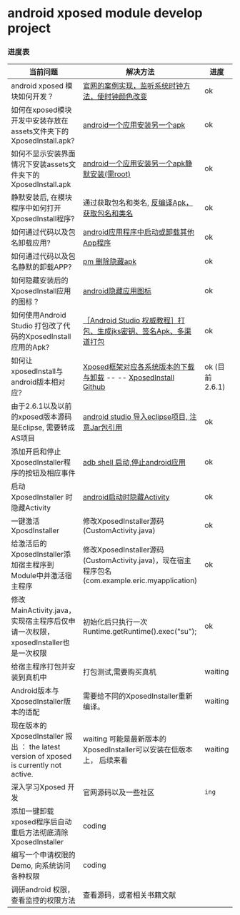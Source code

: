 # android xposed module develop project

### 进度表

当前问题    |   解决方法    | 进度
---|---|---
android xposed 模块如何开发？ |[官网的案例实现，监听系统时钟方法，使时钟颜色改变](https://github.com/rovo89/XposedBridge/wiki/Development-tutorial)|ok
如何在xposed模块开发中安装存放在assets文件夹下的XposedInstall.apk?   |  [android一个应用安装另一个apk](http://blog.csdn.net/zxc514257857/article/details/77485561)    |ok
如何不显示安装界面情况下安装assets文件夹下的XposedInstall.apk   |  [android一个应用安装另一个apk静默安装(需root)](http://blog.csdn.net/zxc514257857/article/details/77488832)   | ok
静默安装后, 在模块程序中如何打开XposedInstall程序?  | 通过获取包名和类名, [反编译Apk，获取包名和类名](http://blog.csdn.net/vipzjyno1/article/details/21039349)    | ok
如何通过代码以及包名卸载应用?            |[android应用程序中启动或卸载其他App程序](http://blog.csdn.net/wangjintao1988/article/details/12572307)  |ok
如何通过代码以及包名静默的卸载APP?    |  [pm 删除隐藏apk](https://my.oschina.net/u/2502529/blog/822114g) | ok
如何隐藏安装后的XposedInstall应用的图标？  |    [android隐藏应用图标](https://www.jianshu.com/p/0d64bce9fbd2/)    |   ok
如何使用Android Studio 打包改了代码的XposedInstall应用的Apk? |  [［Android Studio 权威教程］打包、生成jks密钥、签名Apk、多渠道打包](http://blog.csdn.net/yy1300326388/article/details/48344411) | ok
如何让xposedInstall与android版本相对应?   |  [Xposed框架对应各系统版本的下载与卸载](http://xposed.appkg.com/1152.html)    --  -- [XposedInstall Github](https://github.com/rovo89/XposedInstaller/releases)    |  ok (目前2.6.1)
由于2.6.1以及以前的xposed版本源码是Eclipse, 需要转成AS项目  |[android studio 导入eclipse项目, 注意Jar包引用](https://www.jianshu.com/p/e96034f69dec)    | ok
添加开启和停止XposedInstaller程序的按钮及相应事件       |[adb shell 启动,停止android应用](http://blog.csdn.net/pingqingbo/article/details/20450951)        | ok
启动XposedInstaller 时隐藏Activity    | [android启动时隐藏Activity](https://www.jianshu.com/p/3afcaa959de2)  | ok
一键激活XposdInstaller | 修改XposedInstaller源码(CustomActivity.java)   | ok
给激活后的XposedInstaller添加宿主程序到Module中并激活宿主程序  | 修改XposedInstaller源码(CustomActivity.java)，现在宿主程序包名(com.example.eric.myapplication)    | ok
修改MainActivity.java，实现宿主程序后仅申请一次权限，xposedInstaller也是一次权限 |    初始化后只执行一次Runtime.getRuntime().exec("su");    | ok  
给宿主程序打包并安装到真机中 |     打包测试,需要购买真机    |  waiting
Android版本与XposedInstaller版本的适配   | 需要给不同的XposedInstaller重新编译。 | waiting
现在版本的XposedInstaller 报出 ： the latest version of xposed is currently not active.   | waiting 可能是最新版本的XposedInstaller可以安装在低版本上， 后续来看    | waiting
深入学习Xposed 开发     | 官网源码以及一些社区      | `ing`
添加一键卸载xposed程序后自动重启方法彻底清除XposedInstaller    |   coding |
编写一个申请权限的Demo, 向系统访问各种权限  | coding  |
调研android 权限，查看监控的权限方法    | 查看源码，或者相关书籍文献  |



